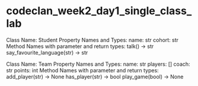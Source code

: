 # codeclan_week2_day1_single_class_lab

Class Name: Student
Property Names and Types: 
	name: str
	cohort: str
Method Names with parameter and return types:
	talk() -> str
	say_favourite_language(str) -> str

Class Name: Team
Property Names and Types:
	name: str
	players: []
	coach: str
	points: int
Method Names with parameter and return types:
	add_player(str) -> None
	has_player(str) -> bool
	play_game(bool) -> None